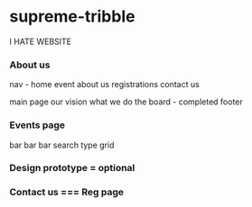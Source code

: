 # supreme-tribble

I HATE WEBSITE

### About us
nav - home  event about us registrations contact us

main page 
our vision
what we do
the board - completed
footer


### Events page
bar bar bar
search type 
grid


### Design prototype = optional

### Contact us ===  Reg page
